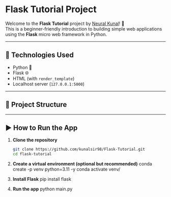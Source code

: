 # Flask Tutorial Project

Welcome to the **Flask Tutorial** project by [Neural Kunal](https://github.com/kunalsir98/Flask-Tutorial.git)! 🚀  
This is a beginner-friendly introduction to building simple web applications using the **Flask** micro web framework in Python.

---

## 🔧 Technologies Used

- Python 🐍
- Flask 🌐
- HTML (with `render_template`)
- Localhost server (`127.0.0.1:5000`)

---

## 📂 Project Structure


---

## ▶️ How to Run the App

1. **Clone the repository**  
   ```bash
   git clone https://github.com/kunalsir98/Flask-Tutorial.git
   cd flask-tutorial

2. **Create a virtual environment (optional but recommended)**
conda create -p venv python=3.11 -y 
conda activate venv/

3. **Install Flask**
pip install flask

4. **Run the app**
python main.py

